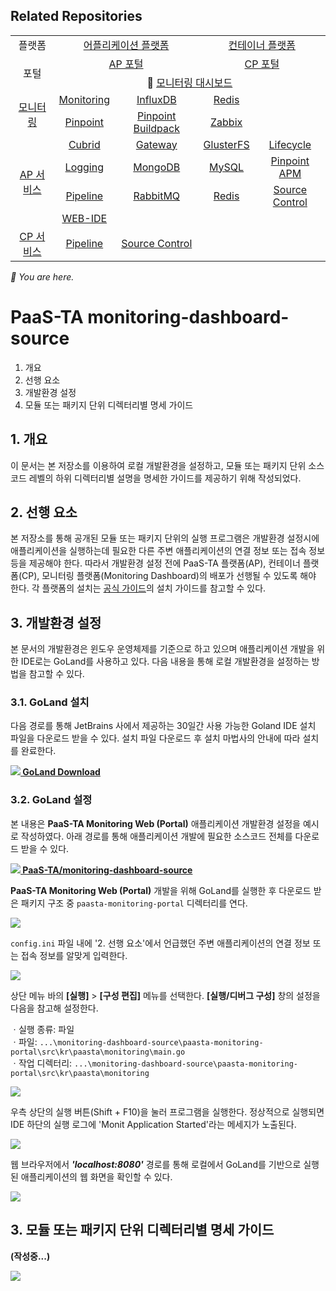## Related Repositories
<table>
  <tr>
    <td colspan=2 align=center>플랫폼</td>
    <td colspan=2 align=center><a href="https://github.com/PaaS-TA/paasta-deployment">어플리케이션 플랫폼</a></td>
    <td colspan=2 align=center><a href="https://github.com/PaaS-TA/paas-ta-container-platform">컨테이너 플랫폼</a></td>
  </tr>
  <tr>
    <td colspan=2 rowspan=2 align=center>포털</td>
    <td colspan=2 align=center><a href="https://github.com/PaaS-TA/portal-deployment">AP 포털</a></td>
    <td colspan=2 align=center><a href="https://github.com/PaaS-TA/container-platform-portal-release">CP 포털</a></td>
  </tr>
  <tr align=center>
    <td colspan=4>🚩 <a href="https://github.com/PaaS-TA/monitoring-dashboard-source">모니터링 대시보드</a></td>
  </tr>
  <tr align=center>
    <td rowspan=2 colspan=2><a href="https://github.com/PaaS-TA/monitoring-deployment">모니터링</a></td>
    <td><a href="https://github.com/PaaS-TA/monitoring-dashboard-release">Monitoring</a></td>
    <td><a href="https://github.com/PaaS-TA/monitoring-influxdb-release">InfluxDB</a></td>
    <td><a href="https://github.com/PaaS-TA/monitoring-redis-release">Redis</a></td>
    <td></td>
  </tr>
  <tr align=center>
    <td><a href="https://github.com/PaaS-TA/monitoring-pinpoint-release">Pinpoint</td>
    <td><a href="https://github.com/PaaS-TA/monitoring-pinpoint-buildpack">Pinpoint Buildpack</td>
    <td><a href="https://github.com/PaaS-TA/monitoring-zabbix-release">Zabbix</a></td>
    <td></td>
  </tr>
  </tr>
  <tr align=center>
    <td rowspan=4 colspan=2><a href="https://github.com/PaaS-TA/service-deployment">AP 서비스</a></td>
    <td><a href="https://github.com/PaaS-TA/PAAS-TA-CUBRID-RELEASE">Cubrid</a></td>
    <td><a href="https://github.com/PaaS-TA/PAAS-TA-API-GATEWAY-SERVICE-RELEASE">Gateway</a></td>
    <td><a href="https://github.com/PaaS-TA/PAAS-TA-GLUSTERFS-RELEASE">GlusterFS</a></td>
    <td><a href="https://github.com/PaaS-TA/PAAS-TA-APP-LIFECYCLE-SERVICE-RELEASE">Lifecycle</a></td>
  </tr>
  <tr align=center>
    <td><a href="https://github.com/PaaS-TA/PAAS-TA-LOGGING-SERVICE-RELEASE">Logging</a></td>
    <td><a href="https://github.com/PaaS-TA/PAAS-TA-MONGODB-SHARD-RELEASE">MongoDB</a></td>
    <td><a href="https://github.com/PaaS-TA/PAAS-TA-MYSQL-RELEASE">MySQL</a></td>
    <td><a href="https://github.com/PaaS-TA/PAAS-TA-PINPOINT-RELEASE">Pinpoint APM</a></td>
  </tr>
  <tr align=center>
    <td><a href="https://github.com/PaaS-TA/PAAS-TA-DELIVERY-PIPELINE-RELEASE">Pipeline</a></td>
    <td align=center><a href="https://github.com/PaaS-TA/rabbitmq-release">RabbitMQ</a></td>
    <td><a href="https://github.com/PaaS-TA/PAAS-TA-ON-DEMAND-REDIS-RELEASE">Redis</a></td>
    <td><a href="https://github.com/PaaS-TA/PAAS-TA-SOURCE-CONTROL-RELEASE">Source Control</a></td>
  </tr>
  <tr align=center>
    <td><a href="https://github.com/PaaS-TA/PAAS-TA-WEB-IDE-RELEASE-NEW">WEB-IDE</a></td>
    <td></td>
    <td></td>
    <td></td>
  </tr>
  <tr align=center>
    <td rowspan=1 colspan=2><a href="https://github.com/PaaS-TA/paas-ta-container-platform-deployment">CP 서비스</a></td>
    <td><a href="https://github.com/PaaS-TA/container-platform-pipeline-release">Pipeline</a></td>
    <td><a href="https://github.com/PaaS-TA/container-platform-source-control-release">Source Control</a></td>
    <td></td>
    <td></td>
  </tr>
</table>
<i>🚩 You are here.</i>


# PaaS-TA monitoring-dashboard-source
1. 개요
2. 선행 요소
3. 개발환경 설정
4. 모듈 또는 패키지 단위 디렉터리별 명세 가이드


## 1. 개요
이 문서는 본 저장소를 이용하여 로컬 개발환경을 설정하고, 모듈 또는 패키지 단위 소스코드 레벨의 하위 디렉터리별 설명을 명세한 가이드를 제공하기 위해 작성되었다.


## 2. 선행 요소
본 저장소를 통해 공개된 모듈 또는 패키지 단위의 실행 프로그램은 개발환경 설정시에 애플리케이션을 실행하는데 필요한 다른 주변 애플리케이션의 연결 정보 또는 접속 정보 등을 제공해야 한다. 따라서 개발환경 설정 전에 PaaS-TA 플랫폼(AP), 컨테이너 플랫폼(CP), 모니터링 플랫폼(Monitoring Dashboard)의 배포가 선행될 수 있도록 해야 한다. 각 플랫폼의 설치는 [공식 가이드](https://github.com/PaaS-TA/Guide)의 설치 가이드를 참고할 수 있다.


## 3. 개발환경 설정
본 문서의 개발환경은 윈도우 운영체제를 기준으로 하고 있으며 애플리케이션 개발을 위한 IDE로는 GoLand를 사용하고 있다. 다음 내용을 통해 로컬 개발환경을 설정하는 방법을 참고할 수 있다.


### 3.1. GoLand 설치
다음 경로를 통해 JetBrains 사에서 제공하는 30일간 사용 가능한 Goland IDE 설치 파일을 다운로드 받을 수 있다. 설치 파일 다운로드 후 설치 마법사의 안내에 따라 설치를 완료한다.

**[![](images/download.png) GoLand Download](https://www.jetbrains.com/go/download/#section=windows)**


### 3.2. GoLand 설정
본 내용은 **PaaS-TA Monitoring Web (Portal)** 애플리케이션 개발환경 설정을 예시로 작성하였다. 아래 경로를 통해 애플리케이션 개발에 필요한 소스코드 전체를 다운로드 받을 수 있다.

**[![](images/github.png) PaaS-TA/monitoring-dashboard-source](https://github.com/PaaS-TA/monitoring-dashboard-source)**

**PaaS-TA Monitoring Web (Portal)** 개발을 위해 GoLand를 실행한 후 다운로드 받은 패키지 구조 중 `paasta-monitoring-portal` 디렉터리를 연다.

![](images/goland_01.png)

`config.ini` 파일 내에 '2. 선행 요소'에서 언급했던 주변 애플리케이션의 연결 정보 또는 접속 정보를 알맞게 입력한다.

![](images/goland_02.png)

상단 메뉴 바의 **[실행]** > **[구성 편집]** 메뉴를 선택한다. **[실행/디버그 구성]** 창의 설정을 다음을 참고해 설정한다.

ㆍ실행 종류: 파일  
ㆍ파일: `...\monitoring-dashboard-source\paasta-monitoring-portal\src\kr\paasta\monitoring\main.go`  
ㆍ작업 디렉터리: `...\monitoring-dashboard-source\paasta-monitoring-portal\src\kr\paasta\monitoring`

![](images/goland_03.png)

우측 상단의 실행 버튼(Shift + F10)을 눌러 프로그램을 실행한다. 정상적으로 실행되면 IDE 하단의 실행 로그에 'Monit Application Started'라는 메세지가 노출된다.

![](images/goland_04.png)

웹 브라우저에서 **_'localhost:8080'_** 경로를 통해 로컬에서 GoLand를 기반으로 실행된 애플리케이션의 웹 화면을 확인할 수 있다. 

![](images/goland_05.png)


## 3. 모듈 또는 패키지 단위 디렉터리별 명세 가이드
**(작성중...)**

![](images/warning.png)
